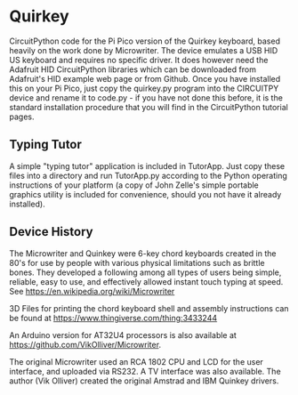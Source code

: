 # Quirkey

CircuitPython code for the Pi Pico version of the Quirkey keyboard, based heavily on the work done by Microwriter. The device emulates a USB HID US keyboard and requires no specific driver. It does however need the Adafruit HID CircuitPython libraries which can be downloaded from Adafruit's HID example web page or from Github. Once you have installed this on your Pi Pico, just copy the quirkey.py program into the CIRCUITPY device and rename it to code.py - if you have not done this before, it is the standard installation procedure that you will find in the CircuitPython tutorial pages.

## Typing Tutor

A simple "typing tutor" application is included in TutorApp. Just copy these files into a directory and run TutorApp.py according to the Python operating instructions of your platform (a copy of John Zelle's simple portable graphics utility is included for convenience, should you not have it already installed).

## Device History

The Microwriter and Quinkey were 6-key chord keyboards created in the 80's for use by people with various physical limitations such as brittle bones. They developed a following among all types of users being simple, reliable, easy to use, and effectively allowed instant touch typing at speed. See https://en.wikipedia.org/wiki/Microwriter

3D Files for printing the chord keyboard shell and assembly instructions can be found at https://www.thingiverse.com/thing:3433244

An Arduino version for AT32U4 processors is also available at https://github.com/VikOlliver/Microwriter.

The original Microwriter used an RCA 1802 CPU and LCD for the user interface, and uploaded via RS232. A TV interface was also available. The author (Vik Olliver) created the original Amstrad and IBM Quinkey drivers.
